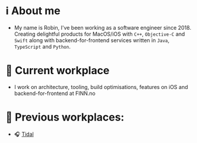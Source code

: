 # ℹ️ About me
- My name is Robin, I've been working as a software engineer since 2018. Creating delightful products for MacOS/iOS with `C++`, `Objective-C` and `Swift` along with backend-for-frontend services written in `Java`, `TypeScript` and `Python`. 

# 💼 Current workplace
 - I work on architecture, tooling, build optimisations, features on iOS and backend-for-frontend at FINN.no

# 📁 Previous workplaces: 
- 🎧 [Tidal](https://tidal.com)
